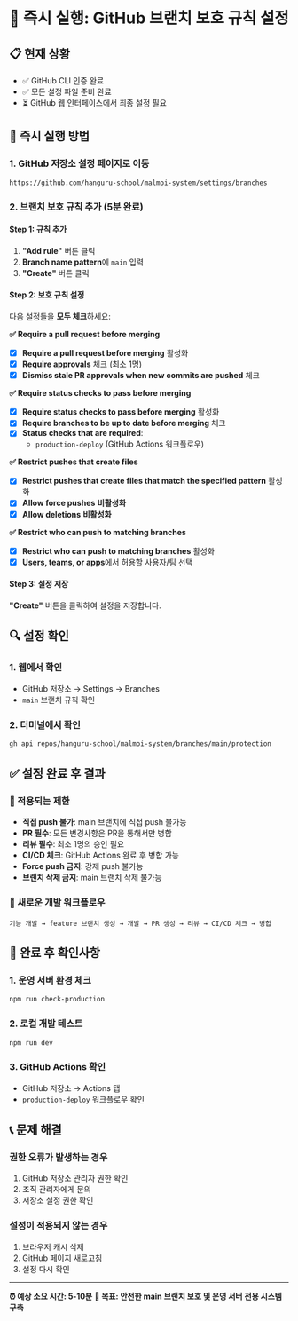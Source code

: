 # 🚀 즉시 실행: GitHub 브랜치 보호 규칙 설정

## 📋 현재 상황
- ✅ GitHub CLI 인증 완료
- ✅ 모든 설정 파일 준비 완료
- ⏳ GitHub 웹 인터페이스에서 최종 설정 필요

## 🎯 즉시 실행 방법

### 1. GitHub 저장소 설정 페이지로 이동
```
https://github.com/hanguru-school/malmoi-system/settings/branches
```

### 2. 브랜치 보호 규칙 추가 (5분 완료)

#### Step 1: 규칙 추가
1. **"Add rule"** 버튼 클릭
2. **Branch name pattern**에 `main` 입력
3. **"Create"** 버튼 클릭

#### Step 2: 보호 규칙 설정
다음 설정들을 **모두 체크**하세요:

**✅ Require a pull request before merging**
- [x] **Require a pull request before merging** 활성화
- [x] **Require approvals** 체크 (최소 1명)
- [x] **Dismiss stale PR approvals when new commits are pushed** 체크

**✅ Require status checks to pass before merging**
- [x] **Require status checks to pass before merging** 활성화
- [x] **Require branches to be up to date before merging** 체크
- [x] **Status checks that are required**:
  - `production-deploy` (GitHub Actions 워크플로우)

**✅ Restrict pushes that create files**
- [x] **Restrict pushes that create files that match the specified pattern** 활성화
- [x] **Allow force pushes** **비활성화**
- [x] **Allow deletions** **비활성화**

**✅ Restrict who can push to matching branches**
- [x] **Restrict who can push to matching branches** 활성화
- [x] **Users, teams, or apps**에서 허용할 사용자/팀 선택

#### Step 3: 설정 저장
**"Create"** 버튼을 클릭하여 설정을 저장합니다.

## 🔍 설정 확인

### 1. 웹에서 확인
- GitHub 저장소 → Settings → Branches
- `main` 브랜치 규칙 확인

### 2. 터미널에서 확인
```bash
gh api repos/hanguru-school/malmoi-system/branches/main/protection
```

## ✅ 설정 완료 후 결과

### 🚫 적용되는 제한
- **직접 push 불가**: main 브랜치에 직접 push 불가능
- **PR 필수**: 모든 변경사항은 PR을 통해서만 병합
- **리뷰 필수**: 최소 1명의 승인 필요
- **CI/CD 체크**: GitHub Actions 완료 후 병합 가능
- **Force push 금지**: 강제 push 불가능
- **브랜치 삭제 금지**: main 브랜치 삭제 불가능

### 🔄 새로운 개발 워크플로우
```
기능 개발 → feature 브랜치 생성 → 개발 → PR 생성 → 리뷰 → CI/CD 체크 → 병합
```

## 🎉 완료 후 확인사항

### 1. 운영 서버 환경 체크
```bash
npm run check-production
```

### 2. 로컬 개발 테스트
```bash
npm run dev
```

### 3. GitHub Actions 확인
- GitHub 저장소 → Actions 탭
- `production-deploy` 워크플로우 확인

## 📞 문제 해결

### 권한 오류가 발생하는 경우
1. GitHub 저장소 관리자 권한 확인
2. 조직 관리자에게 문의
3. 저장소 설정 권한 확인

### 설정이 적용되지 않는 경우
1. 브라우저 캐시 삭제
2. GitHub 페이지 새로고침
3. 설정 다시 확인

---

**⏰ 예상 소요 시간: 5-10분**
**🎯 목표: 안전한 main 브랜치 보호 및 운영 서버 전용 시스템 구축** 